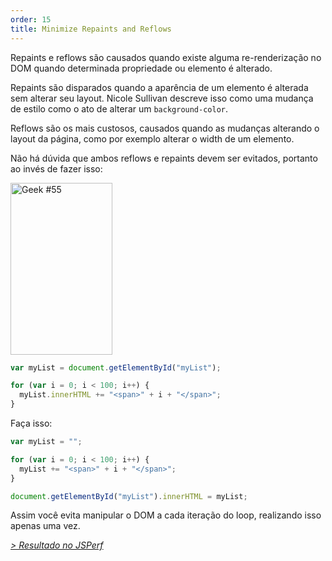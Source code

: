```yaml
---
order: 15
title: Minimize Repaints and Reflows
---
```


Repaints e reflows são causados quando existe alguma re-renderização no DOM quando determinada propriedade ou elemento é alterado.

Repaints são disparados quando a aparência de um elemento é alterada sem alterar seu layout. Nicole Sullivan descreve isso como uma mudança de estilo como o ato de alterar um `background-color`.

Reflows são os mais custosos, causados quando as mudanças alterando o layout da página, como por exemplo alterar o width de um elemento.

Não há dúvida que ambos reflows e repaints devem ser evitados, portanto ao invés de fazer isso:

<div class="img-right">
  <img id="geek-55" class="icos-geek" src="http://browserdiet.com/img/55.png" alt="Geek #55" width="163" height="275" />
</div>

```js
var myList = document.getElementById("myList");

for (var i = 0; i < 100; i++) {
  myList.innerHTML += "<span>" + i + "</span>";
}
```

Faça isso:

```js
var myList = "";

for (var i = 0; i < 100; i++) {
  myList += "<span>" + i + "</span>";
}

document.getElementById("myList").innerHTML = myList;
```

Assim você evita manipular o DOM a cada iteração do loop, realizando isso apenas uma vez.

*[> Resultado no JSPerf](http://jsperf.com/browser-diet-dom-manipulation)*
